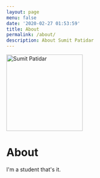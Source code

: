 ```yaml
---
layout: page
menu: false
date: '2020-02-27 01:53:59'
title: About
permalink: /about/
description: About Sumit Patidar
---
```


<img class="img-rounded" src="https://avatars.githubusercontent.com/u/67678753?s=460&u=b7ba872027f89d84796c5186cb9d6e7c0578c137&v=4" alt="Sumit Patidar" width="200">

# About
I'm a student that's it.
